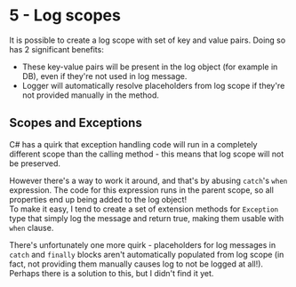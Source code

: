 # 5 - Log scopes
It is possible to create a log scope with set of key and value pairs. Doing so has 2 significant benefits:
- These key-value pairs will be present in the log object (for example in DB), even if they're not used in log message.
- Logger will automatically resolve placeholders from log scope if they're not provided manually in the method.

## Scopes and Exceptions
C# has a quirk that exception handling code will run in a completely different scope than the calling method - this means that log scope will not be preserved.

However there's a way to work it around, and that's by abusing `catch`'s `when` expression. The code for this expression runs in the parent scope, so all properties end up being added to the log object!  
To make it easy, I tend to create a set of extension methods for `Exception` type that simply log the message and return true, making them usable with `when` clause.

There's unfortunately one more quirk - placeholders for log messages in `catch` and `finally` blocks aren't automatically populated from log scope (in fact, not providing them manually causes log to not be logged at all!). Perhaps there is a solution to this, but I didn't find it yet.